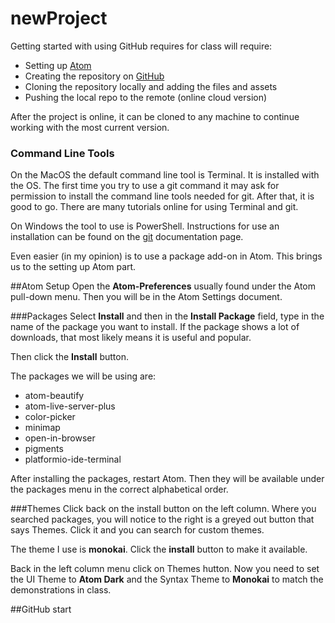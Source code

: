 # newProject
Getting started with using GitHub requires for class will require:
* Setting up [Atom](https://www.atom.io)
* Creating the repository on [GitHub](https://github.com)
* Cloning the repository locally and adding the files and assets
* Pushing the local repo to the remote (online cloud version)

After the project is online, it can be cloned to any machine to continue working with the most current version.

### Command Line Tools
On the MacOS the default command line tool is Terminal. It is installed with the OS. The first time you try to use a git command it may ask for permission to install the command line tools needed for git. After that, it is good to go. There are many tutorials online for using Terminal and git.

On Windows the tool to use is PowerShell. Instructions for use an installation can be found on the [git](https://git-scm.com/book/en/v2/Appendix-A%3A-Git-in-Other-Environments-Git-in-PowerShell) documentation page.

Even easier \(in my opinion\) is to use a package add-on in Atom. This brings us to the setting up Atom part.

##Atom Setup
Open the **Atom-Preferences** usually found under the Atom pull-down menu. Then you will be in the Atom Settings document.

###Packages
Select **Install** and then in the **Install Package** field, type in the name of the package you want to install. If the package shows a lot of downloads, that most likely means it is useful and popular.

Then click the **Install** button.

The packages we will be using are:
* atom-beautify
* atom-live-server-plus
* color-picker
* minimap
* open-in-browser
* pigments
* platformio-ide-terminal

After installing the packages, restart Atom. Then they will be available under the packages menu in the correct alphabetical order.

###Themes
Click back on the install button on the left column. Where you searched packages, you will notice to the right is a greyed out button that says Themes. Click it and you can search for custom themes.

The theme I use is **monokai**. Click the **install** button to make it available.

Back in the left column menu click on Themes hutton. Now you need to set the UI Theme to **Atom Dark** and the Syntax Theme to **Monokai** to match the demonstrations in class. 

##GitHub start
